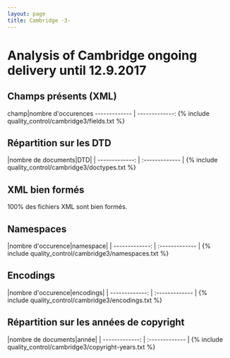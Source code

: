 ```yaml
---
layout: page
title: Cambridge -3-
---
```

# Analysis of Cambridge ongoing delivery until 12.9.2017


## Champs présents (XML)

<div markdown="1">
champ|nombre d'occurences
------------- | -------------:
{% include quality_control/cambridge3/fields.txt %}
</div>


## Répartition sur les DTD

<div markdown="1">
|nombre de documents|DTD|
| -------------: | :------------- |
{% include quality_control/cambridge3/doctypes.txt %}
</div>

## XML bien formés

100% des fichiers XML sont bien formés.



## Namespaces

<div markdown="1">
|nombre d'occurence|namespace|
| -------------: | :------------- |
{% include quality_control/cambridge3/namespaces.txt %}
</div>

## Encodings

<div markdown="1">
|nombre d'occurence|encodings|
| -------------: | :------------- |
{% include quality_control/cambridge3/encodings.txt %}
</div>



## Répartition sur les années de copyright

<div markdown="1">
|nombre de documents|année|
| -------------: | :------------- |
{% include quality_control/cambridge3/copyright-years.txt %}
</div>
